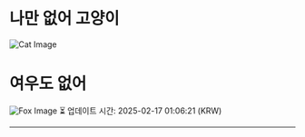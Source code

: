 
# 나만 없어 고양이

![Cat Image](https://cdn2.thecatapi.com/images/s_SbQ3Xju.jpg)

# 여우도 없어
![Fox Image](https://randomfox.ca/images/115.jpg)
⏳ 업데이트 시간: 2025-02-17 01:06:21 (KRW)

---

